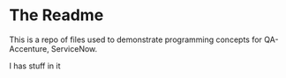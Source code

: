 # The Readme

This is a repo of files used to demonstrate programming concepts for QA-Accenture, ServiceNow.

I has stuff in it